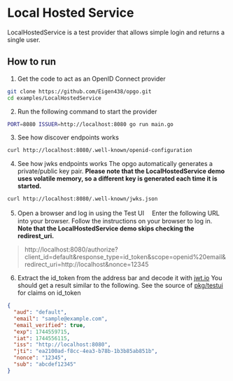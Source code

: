 # Local Hosted Service

LocalHostedService is a test provider that allows simple login and returns a single user.

## How to run

1. Get the code to act as an OpenID Connect provider

```sh
git clone https://github.com/Eigen438/opgo.git
cd examples/LocalHostedService
```

2. Run the following command to start the provider

```sh
PORT=8080 ISSUER=http://localhost:8080 go run main.go
```

3. See how discover endpoints works
```sh
curl http://localhost:8080/.well-known/openid-configuration
```

4. See how jwks endpoints works
  The opgo automatically generates a private/public key pair.
  **Please note that the LocalHostedService demo uses volatile memory, so a different key is generated each time it is started.**

```sh
curl http://localhost:8080/.well-known/jwks.json
```

5. Open a browser and log in using the Test UI
　Enter the following URL into your browser.
  Follow the instructions on your browser to log in.
  **Note that the LocalHostedService demo skips checking the redirest_uri.**
> http://localhost:8080/authorize?client_id=default&response_type=id_token&scope=openid%20email&redirect_uri=http://localhost&nonce=12345

6. Extract the id_token from the address bar and decode it with [jwt.io](https://jwt.io/)
   You should get a result similar to the following.
   See the source of [pkg/testui](../../pkg/testui) for claims on id_token
```json
{
  "aud": "default",
  "email": "sample@example.com",
  "email_verified": true,
  "exp": 1744559715,
  "iat": 1744556115,
  "iss": "http://localhost:8080",
  "jti": "ea2100ad-f8cc-4ea3-b78b-1b3b85ab851b",
  "nonce": "12345",
  "sub": "abcdef12345"
}
```
